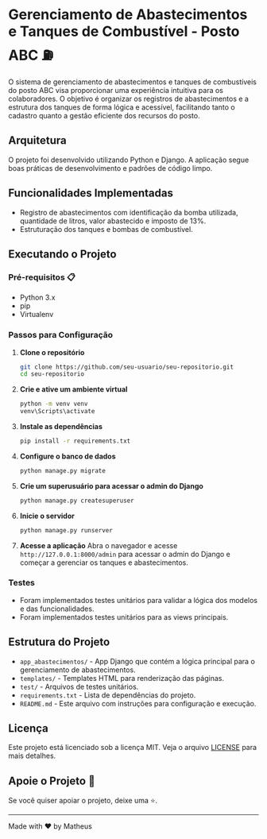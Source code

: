 # Gerenciamento de Abastecimentos e Tanques de Combustível - Posto ABC ⛽


O sistema de gerenciamento de abastecimentos e tanques de combustíveis do posto ABC visa proporcionar uma experiência intuitiva para os colaboradores. O objetivo é organizar os registros de abastecimentos e a estrutura dos tanques de forma lógica e acessível, facilitando tanto o cadastro quanto a gestão eficiente dos recursos do posto.

## Arquitetura
O projeto foi desenvolvido utilizando Python e Django. A aplicação segue boas práticas de desenvolvimento e padrões de código limpo.

## Funcionalidades Implementadas
- Registro de abastecimentos com identificação da bomba utilizada, quantidade de litros, valor abastecido e imposto de 13%.
- Estruturação dos tanques e bombas de combustível.

## Executando o Projeto

### Pré-requisitos 📋
- Python 3.x
- pip
- Virtualenv

### Passos para Configuração

1. **Clone o repositório**
    ```bash
    git clone https://github.com/seu-usuario/seu-repositorio.git
    cd seu-repositorio
    ```

2. **Crie e ative um ambiente virtual**
    ```bash
    python -m venv venv
    venv\Scripts\activate
    ```

3. **Instale as dependências**
    ```bash
    pip install -r requirements.txt
    ```

4. **Configure o banco de dados**
    ```bash
    python manage.py migrate
    ```

5. **Crie um superusuário para acessar o admin do Django**
    ```bash
    python manage.py createsuperuser
    ```

6. **Inicie o servidor**
    ```bash
    python manage.py runserver
    ```

7. **Acesse a aplicação**
    Abra o navegador e acesse `http://127.0.0.1:8000/admin` para acessar o admin do Django e começar a gerenciar os tanques e abastecimentos.


### Testes
- Foram implementados testes unitários para validar a lógica dos modelos e das funcionalidades.
- Foram implementados testes unitários para as views principais.

## Estrutura do Projeto

- `app_abastecimentos/` - App Django que contém a lógica principal para o gerenciamento de abastecimentos.
- `templates/` - Templates HTML para renderização das páginas.
- `test/` - Arquivos de testes unitários.
- `requirements.txt` - Lista de dependências do projeto.
- `README.md` - Este arquivo com instruções para configuração e execução.

## Licença
Este projeto está licenciado sob a licença MIT. Veja o arquivo [LICENSE](./LICENSE) para mais detalhes.

## Apoie o Projeto 🙌
Se você quiser apoiar o projeto, deixe uma ⭐.

______

Made with ❤️ by Matheus
